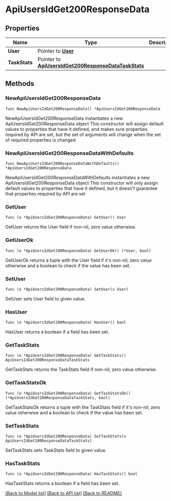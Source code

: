 # ApiUsersIdGet200ResponseData

## Properties

Name | Type | Description | Notes
------------ | ------------- | ------------- | -------------
**User** | Pointer to [**User**](User.md) |  | [optional] 
**TaskStats** | Pointer to [**ApiUsersIdGet200ResponseDataTaskStats**](ApiUsersIdGet200ResponseDataTaskStats.md) |  | [optional] 

## Methods

### NewApiUsersIdGet200ResponseData

`func NewApiUsersIdGet200ResponseData() *ApiUsersIdGet200ResponseData`

NewApiUsersIdGet200ResponseData instantiates a new ApiUsersIdGet200ResponseData object
This constructor will assign default values to properties that have it defined,
and makes sure properties required by API are set, but the set of arguments
will change when the set of required properties is changed

### NewApiUsersIdGet200ResponseDataWithDefaults

`func NewApiUsersIdGet200ResponseDataWithDefaults() *ApiUsersIdGet200ResponseData`

NewApiUsersIdGet200ResponseDataWithDefaults instantiates a new ApiUsersIdGet200ResponseData object
This constructor will only assign default values to properties that have it defined,
but it doesn't guarantee that properties required by API are set

### GetUser

`func (o *ApiUsersIdGet200ResponseData) GetUser() User`

GetUser returns the User field if non-nil, zero value otherwise.

### GetUserOk

`func (o *ApiUsersIdGet200ResponseData) GetUserOk() (*User, bool)`

GetUserOk returns a tuple with the User field if it's non-nil, zero value otherwise
and a boolean to check if the value has been set.

### SetUser

`func (o *ApiUsersIdGet200ResponseData) SetUser(v User)`

SetUser sets User field to given value.

### HasUser

`func (o *ApiUsersIdGet200ResponseData) HasUser() bool`

HasUser returns a boolean if a field has been set.

### GetTaskStats

`func (o *ApiUsersIdGet200ResponseData) GetTaskStats() ApiUsersIdGet200ResponseDataTaskStats`

GetTaskStats returns the TaskStats field if non-nil, zero value otherwise.

### GetTaskStatsOk

`func (o *ApiUsersIdGet200ResponseData) GetTaskStatsOk() (*ApiUsersIdGet200ResponseDataTaskStats, bool)`

GetTaskStatsOk returns a tuple with the TaskStats field if it's non-nil, zero value otherwise
and a boolean to check if the value has been set.

### SetTaskStats

`func (o *ApiUsersIdGet200ResponseData) SetTaskStats(v ApiUsersIdGet200ResponseDataTaskStats)`

SetTaskStats sets TaskStats field to given value.

### HasTaskStats

`func (o *ApiUsersIdGet200ResponseData) HasTaskStats() bool`

HasTaskStats returns a boolean if a field has been set.


[[Back to Model list]](../README.md#documentation-for-models) [[Back to API list]](../README.md#documentation-for-api-endpoints) [[Back to README]](../README.md)


